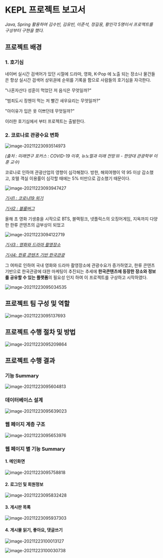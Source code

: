 # KEPL 프로젝트 보고서

*Java, Spring 활용하여 김수빈, 김유빈, 이준석, 정길웅, 황인각 5명이서 프로젝트를 구상부터 구현을 했다.*



## 프로젝트 배경



### 1. 호기심

네이버 실시간 검색어가 있던 시절에 드라마, 영화, K-Pop 에 노출 되는 장소나 물건들은 항상 실시간 검색어 상위권에 순위를 기록을 함으로 사람들의 호기심을 자극한다.

"나혼자산다 성훈이 먹었던 저 음식은 무엇일까?"

"범죄도시 장첸이 먹는 저 빨간 새우요리는 무엇일까?"

"아이유가 입은 옷 이쁘던데 무엇일까?" 

이러한 호기심에서 부터 프로젝트는 출발한다.



### 2. 코로나로 관광수요 변화

![image-20211223093514973](md-images/image-20211223093514973.png)

*(출처 : 미래연구 포커스 : COVID-19 이후, 뉴노멀과 미래 전망 Ⅲ - 한양대 관광학부 이훈 교수)*



코로나로 인하여 관광산업의 영향이 심각해졌다. 방한, 해외여행이 약 95 이상 감소했고, 호텔 객실 이용률이 심각할 때에는 5% 미만으로 감소했기 때문이다.



![image-20211223093947427](md-images/image-20211223093947427.png)

*[기사1 : 코로나19 위기](https://www.korea.kr/news/policyNewsView.do?newsId=148883262)*  

*[기사2 : 블룸버그](https://www.hankookilbo.com/News/Read/A2021092714450003822)*



올해 초 영화 기생충을 시작으로 BTS, 블랙핑크, 넷플릭스의 오징어게임, 지옥까지 다양한 한류 콘텐츠의 급부상이 되었고 



![image-20211223094122719](md-images/image-20211223094122719.png)

*[기사3 : 영화와 드라마 촬영장소](https://www.rfa.org/korean/weekly_program/culture_talk/openculture-08032021171221.html)*

*[기사4: 한류 콘텐츠 기반 한국관광](https://www.fnnews.com/news/202111101549592980)*



그 여파로 인하여 국내 영화와 드라마 촬영장소에 관광수요가 증가하였고, 한류 콘텐츠 기반으로 한국관광에 대한 마케팅이 추진되는 추세에 **한국콘텐츠에 등장한 장소와 정보를 공유할 수 있는 플랫폼**의 필요성 인지 하여 이 프로젝트를 구상하고 시작하였다.

![image-20211223095034535](md-images/image-20211223095034535.png)





## 프로젝트 팀 구성 및 역할

![image-20211223095137693](md-images/image-20211223095137693.png)





## 프로젝트 수행 절차 및 방법

![image-20211223095209864](md-images/image-20211223095209864.png)



## 프로젝트 수행 결과



### 기능 Summary

![image-20211223095604813](md-images/image-20211223095604813.png)



### 데이터베이스 설계

![image-20211223095639023](md-images/image-20211223095639023.png)



### 웹 페이지 계층 구조

![image-20211223095653976](md-images/image-20211223095653976.png)

### 웹 페이지 별 기능 Summary



#### 1. 메인화면

![image-20211223095758818](md-images/image-20211223095758818.png)



#### 2. 로그인 및 회원정보

![image-20211223095832428](md-images/image-20211223095832428.png)





#### 3. 게시판 목록

![image-20211223095937303](md-images/image-20211223095937303.png)



#### 4. 게시물 읽기, 좋아요, 댓글쓰기

![image-20211223100013127](md-images/image-20211223100013127.png)

![image-20211223100030738](md-images/image-20211223100030738.png)





